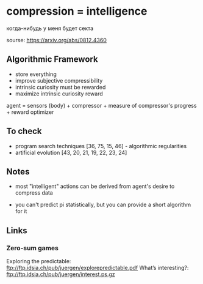 # compression = intelligence

когда-нибудь у меня будет секта

sourse: https://arxiv.org/abs/0812.4360

## Algorithmic Framework

- store everything
- improve subjective compressibility
- intrinsic curiosity must be rewarded
- maximize intrinsic curiosity reward

agent = sensors (body) + compressor + measure of compressor's progress + reward optimizer

## To check

- program search techniques [36, 75, 15, 46] - algorithmic regularities
- artificial evolution [43, 20, 21, 19, 22, 23, 24]


## Notes

- most "intelligent" actions can be derived from agent's desire to compress data

- you can't predict pi statistically, but you can provide a short algorithm for it

## Links

### Zero-sum games

Exploring the predictable: ftp://ftp.idsia.ch/pub/juergen/explorepredictable.pdf
What’s interesting?: ftp://ftp.idsia.ch/pub/juergen/interest.ps.gz
